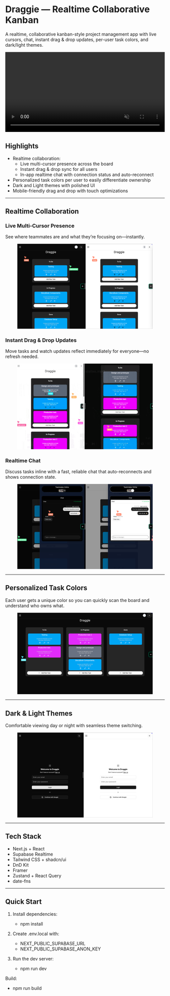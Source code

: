 # Draggie — Realtime Collaborative Kanban

A realtime, collaborative kanban-style project management app with live cursors, chat, instant drag & drop updates, per-user task colors, and dark/light themes.

<p align="center">
  <video controls playsinline muted loop style="width:100%; height:auto;">
    <source src="public/DemoPhotos/RealtimeUpdates-DemoVideo.mp4" type="video/mp4" />
    Your browser does not support the video tag.
  </video>
</p>

## Highlights

- Realtime collaboration:
  - Live multi-cursor presence across the board
  - Instant drag & drop sync for all users
  - In-app realtime chat with connection status and auto-reconnect
- Personalized task colors per user to easily differentiate ownership
- Dark and Light themes with polished UI
- Mobile-friendly drag and drop with touch optimizations

---

## Realtime Collaboration

### Live Multi‑Cursor Presence

See where teammates are and what they’re focusing on—instantly.

<p align="center">
  <img src="public/DemoPhotos/MultiCurser.png" alt="Instant Drag and Drop Realtime Updates" width="85%" />
</p>

### Instant Drag & Drop Updates

Move tasks and watch updates reflect immediately for everyone—no refresh needed.

<p align="center">
  <img src="public/DemoPhotos/DragandDRop.gif" alt="Instant Drag and Drop Realtime Updates" width="85%" />
</p>

### Realtime Chat

Discuss tasks inline with a fast, reliable chat that auto-reconnects and shows connection state.

<p align="center">
  <img src="public/DemoPhotos/Realtime Chat.png" alt="Realtime Chat" width="85%" />
</p>

---

## Personalized Task Colors

Each user gets a unique color so you can quickly scan the board and understand who owns what.

<p align="center">
  <img src="public/DemoPhotos/Color Different.png" alt="Per-User Task Colors" width="85%" />
</p>

---

## Dark & Light Themes

Comfortable viewing day or night with seamless theme switching.

<p align="center">
  <img src="public/DemoPhotos/Dark:Light.png" alt="Dark and Light Themes" width="85%" />
</p>

---

## Tech Stack

- Next.js + React
- Supabase Realtime
- Tailwind CSS + shadcn/ui
- DnD Kit
- Framer
- Zustand + React Query
- date-fns

---

## Quick Start

1. Install dependencies:

   - npm install

2. Create .env.local with:

   - NEXT_PUBLIC_SUPABASE_URL
   - NEXT_PUBLIC_SUPABASE_ANON_KEY

3. Run the dev server:
   - npm run dev

Build:

- npm run build
